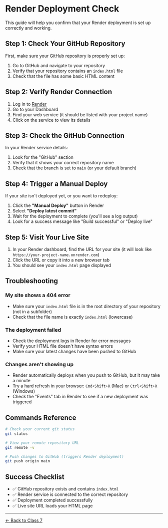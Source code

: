 # Render Deployment Check

This guide will help you confirm that your Render deployment is set up correctly and working.

## Step 1: Check Your GitHub Repository

First, make sure your GitHub repository is properly set up:

1. Go to GitHub and navigate to your repository
2. Verify that your repository contains an `index.html` file
3. Check that the file has some basic HTML content

## Step 2: Verify Render Connection

1. Log in to [Render](https://render.com)
2. Go to your Dashboard
3. Find your web service (it should be listed with your project name)
4. Click on the service to view its details

## Step 3: Check the GitHub Connection

In your Render service details:

1. Look for the "GitHub" section
2. Verify that it shows your correct repository name
3. Check that the branch is set to `main` (or your default branch)

## Step 4: Trigger a Manual Deploy

If your site isn't deployed yet, or you want to redeploy:

1. Click the **"Manual Deploy"** button in Render
2. Select **"Deploy latest commit"**
3. Wait for the deployment to complete (you'll see a log output)
4. Look for a success message like "Build successful" or "Deploy live"

## Step 5: Visit Your Live Site

1. In your Render dashboard, find the URL for your site (it will look like `https://your-project-name.onrender.com`)
2. Click the URL or copy it into a new browser tab
3. You should see your `index.html` page displayed

## Troubleshooting

### My site shows a 404 error

- Make sure your `index.html` file is in the root directory of your repository (not in a subfolder)
- Check that the file name is exactly `index.html` (lowercase)

### The deployment failed

- Check the deployment logs in Render for error messages
- Verify your HTML file doesn't have syntax errors
- Make sure your latest changes have been pushed to GitHub

### Changes aren't showing up

- Render automatically deploys when you push to GitHub, but it may take a minute
- Try a hard refresh in your browser: `Cmd+Shift+R` (Mac) or `Ctrl+Shift+R` (Windows)
- Check the "Events" tab in Render to see if a new deployment was triggered

## Commands Reference

```bash
# Check your current git status
git status

# View your remote repository URL
git remote -v

# Push changes to GitHub (triggers Render deployment)
git push origin main
```

## Success Checklist

- ✅ GitHub repository exists and contains `index.html`
- ✅ Render service is connected to the correct repository
- ✅ Deployment completed successfully
- ✅ Live site URL loads your HTML page

---

[← Back to Class 7](./)
